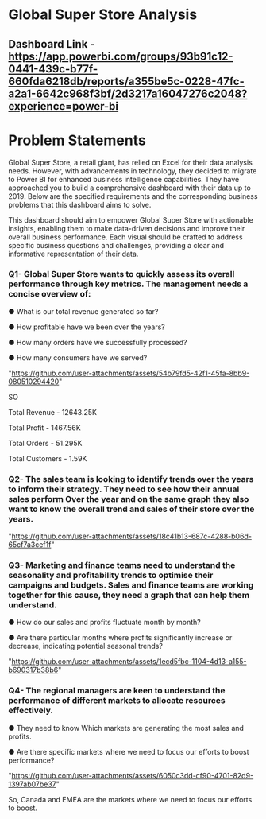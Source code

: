 # Global Super Store Analysis
## Dashboard Link - https://app.powerbi.com/groups/93b91c12-0441-439c-b77f-660fda6218db/reports/a355be5c-0228-47fc-a2a1-6642c968f3bf/2d3217a16047276c2048?experience=power-bi

# Problem Statements

Global Super Store, a retail giant, has relied on Excel for their data analysis needs. However, with advancements in technology, they decided to migrate to Power BI for enhanced business intelligence capabilities. They have approached you to build a comprehensive dashboard with their data up to 2019. Below are the specified requirements and the corresponding business problems that this dashboard aims to solve.

This dashboard should aim to empower Global Super Store with actionable insights, enabling them to make data-driven decisions and improve their overall business performance. Each visual should be crafted to address specific business questions and challenges, providing a clear and informative representation of their data.

### Q1-     Global Super Store wants to quickly assess its overall performance through key metrics. The management needs a concise overview of:
●	    What is our total revenue generated so far?

●	    How profitable have we been over the years?

●	    How many orders have we successfully processed?

●	    How many consumers have we served?

"https://github.com/user-attachments/assets/54b79fd5-42f1-45fa-8bb9-080510294420"

SO 

Total Revenue - 12643.25K

Total Profit - 1467.56K

Total Orders - 51.295K

Total Customers - 1.59K

### Q2-     The sales team is looking to identify trends over the years to inform their strategy. They need to see how their annual sales perform Over the year  and on the same graph they also want to know the overall trend and sales of their store over the years.

"https://github.com/user-attachments/assets/18c41b13-687c-4288-b06d-65cf7a3cef1f"


### Q3-    Marketing and finance teams need to understand the seasonality and profitability trends to optimise their campaigns and budgets. Sales and finance teams are working together for this cause, they need a graph that can help them understand.
●	   	How do our sales and profits fluctuate month by month? 

●	   	Are there particular months where profits significantly increase or decrease, indicating potential seasonal trends?

"https://github.com/user-attachments/assets/1ecd5fbc-1104-4d13-a155-b690317b38b6"


### Q4-     The regional managers are keen to understand the performance of different markets to allocate resources effectively.
●	     They need to know Which markets are generating the most sales and profits.

●	     Are there specific markets where we need to focus our efforts to boost performance?

"https://github.com/user-attachments/assets/6050c3dd-cf90-4701-82d9-1397ab07be37"

So, Canada and EMEA are the markets where we need to focus our efforts to boost.
